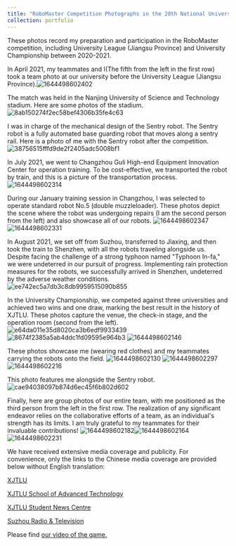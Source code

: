 ```yaml
---
title: "RoboMaster Competition Photographs in the 20th National University Robot Competition,2020-2021"
collection: portfolio
---
```


These photos record my preparation and participation in the RoboMaster competition, including University League (Jiangsu Province) and University Championship between 2020-2021.

In April 2021, my teammates and I(The fifth from the left in the first row) took a team photo at our university before the University League (Jiangsu Province).![1644498602402](https://user-images.githubusercontent.com/98693538/153559865-5eebd781-1a4a-4147-9f59-b6824c3ef072.png)

The match was held in the Nanjing University of Science and Technology stadium. Here are some photos of the stadium.![8ab150274f2ec58bef4306b35fe4c63](https://user-images.githubusercontent.com/98693538/153560444-2ec11c41-eac6-4eb2-b368-669b5f57ad3e.jpg)

I was in charge of the mechanical design of the Sentry robot. The Sentry robot is a fully automated base guarding robot that moves along a sentry rail. Here is a photo of me with the Sentry robot after the competition.![38756515fffd9de2f2405adc5008bf1](https://user-images.githubusercontent.com/98693538/153561178-ac9c913d-bd04-4b1d-acac-90018dc4298c.jpg)

In July 2021, we went to Changzhou Guli High-end Equipment Innovation Center for operation training. To be cost-effective, we transported the robot by train, and this is a picture of the transportation process.![1644498602314](https://user-images.githubusercontent.com/98693538/153561709-284f862e-cb00-4b40-aa24-12116ca6e9e6.jpg)

During our January training session in Changzhou, I was selected to operate standard robot No.5 (double muzzleloader). These photos depict the scene where the robot was undergoing repairs (I am the second person from the left) and also showcase all of our robots.
![1644498602347](https://user-images.githubusercontent.com/98693538/153562423-70e7430f-612c-4d61-8e75-18f33aed8a2e.jpg)
![1644498602331](https://user-images.githubusercontent.com/98693538/153562462-9b591f2b-63d4-45cd-a27e-36939ee14793.jpg)

In August 2021, we set off from Suzhou, transferred to Jiaxing, and then took the train to Shenzhen, with all the robots traveling alongside us. Despite facing the challenge of a strong typhoon named "Typhoon In-fa," we were undeterred in our pursuit of progress. Implementing rain protection measures for the robots, we successfully arrived in Shenzhen, undeterred by the adverse weather conditions.
![ee742ec5a7db3c8db9959515090b855](https://user-images.githubusercontent.com/98693538/153565469-5a9bda7f-7573-4066-81dc-79481cf198df.jpg)

In the University Championship, we competed against three universities and achieved two wins and one draw, marking the best result in the history of XJTLU. These photos capture the venue, the check-in stage, and the operation room (second from the left).
![e64da011e35d8020ca3b6edf9933439](https://user-images.githubusercontent.com/98693538/153564929-482915bf-791a-4c61-af95-bea62c0ea589.jpg)![8674f2385a5ab4ddc1fd09595e964b3](https://user-images.githubusercontent.com/98693538/153564885-d49275c4-d2a2-4f65-85fe-0e662f11e802.jpg)
![1644498602146](https://user-images.githubusercontent.com/98693538/153564892-3a984b03-35cd-463a-852d-88fbe5ba7519.jpg)

These photos showcase me (wearing red clothes) and my teammates carrying the robots onto the field.
![1644498602130](https://user-images.githubusercontent.com/98693538/153565767-dde1efcd-e27a-458f-809b-2b38c2f461c6.jpg)
![1644498602297](https://user-images.githubusercontent.com/98693538/153564915-8dfeefdf-5969-40fd-b951-b696387ec25d.jpeg)
![1644498602216](https://user-images.githubusercontent.com/98693538/153564914-a323f7a8-e0b9-413d-b79c-cc97c55d7b9c.jpeg)

This photo features me alongside the Sentry robot.
![cae94038097b874d6ec45f6b802d602](https://user-images.githubusercontent.com/98693538/153564928-54743424-3164-4264-85f3-81bffe3889e8.jpg)

Finally, here are group photos of our entire team, with me positioned as the third person from the left in the first row. The realization of any significant endeavor relies on the collaborative efforts of a team, as an individual's strength has its limits. I am truly grateful to my teammates for their invaluable contributions!
![1644498602182](https://user-images.githubusercontent.com/98693538/153566246-8c6e6951-b0f5-4e43-b9e8-d7d2ca0b8cb0.jpg)![1644498602164](https://user-images.githubusercontent.com/98693538/153566212-b01b7cff-62eb-4b07-997b-d3a5bccbdc6c.jpg)
![1644498602231](https://user-images.githubusercontent.com/98693538/153566274-2d05a464-5fef-4041-8606-d15640ed8ffd.jpg)

We have received extensive media coverage and publicity. For convenience, only the links to the Chinese media coverage are provided below without English translation:

[XJTLU](https://mp.weixin.qq.com/s/ztuHh8rQI0VToxKl_z_dNQ)

[XJTLU School of Advanced Technology](https://mp.weixin.qq.com/s/oSFFzKpYoOgaKGqf0oWCcQ)

[XJTLU Student News Centre](https://mp.weixin.qq.com/s/RSHIM-vDcC3IOcHWZbALcw)

[Suzhou Radio & Television](https://h5.kan0512.com/ksz/tw/#/article/index?id=1973634&style=1)

Please find [our video of the game.](https://www.bilibili.com/video/BV15g411j7SR?p=2)
